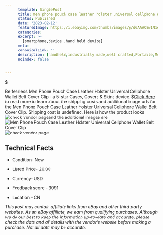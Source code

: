 ```yaml
---
      template: SinglePost
      title: men phone pouch case leather holster universal cellphone wallet belt cover clip
      status: Published
      date: '2023-02-12'
      featuredImage: https://i.ebayimg.com/thumbs/images/g/dGAAAOSw1N1eyx7q/s-l225.jpg
      categories: 
      excerpt: >-
        [smartphone,device ,hand held device]
      meta:
      canonicalLink: ''
      description: [handheld,industrially made,well crafted,Portable,Mobile,Compact,Convenient,Lightweight,Maneuverable,Man-portable,Miniature,Carriable,Hand-held,Light,Holdable,Transportable,Mobile device,Pocket-sized,On-the-go,Wireless,Cordless,Compact size,Convenient size, smartphone,device ,hand held device]
      noindex: false
      
        
---
```

$

Be fearless Men Phone Pouch Case Leather Holster Universal Cellphone Wallet Belt Cover Clip - a 5-star Cases, Covers & Skins device.
$[Click Here](https://www.ebay.com/itm/193490046856?hash=item2d0ce7cf88%3Ag%3AdGAAAOSw1N1eyx7q&mkevt=1&mkcid=1&mkrid=711-53200-19255-0&campid=%253CePNCampaignId%253E&customid=%253CreferenceId%253E&toolid=10049) to read more to learn about the shipping costs and additional image urls for the Men Phone Pouch Case Leather Holster Universal Cellphone Wallet Belt Cover Clip. Shipping cost is undefined. Here is how the product looks ![check vendor page](https://i.ebayimg.com/thumbs/images/g/dGAAAOSw1N1eyx7q/s-l225.jpg)and the additional images are![Men Phone Pouch Case Leather Holster Universal Cellphone Wallet Belt Cover Clip](https://i.ebayimg.com/images/g/dGAAAOSw1N1eyx7q/s-l960.jpg)![check vendor page](https://origin-galleryplus.ebayimg.com/ws/web/193490046856_2_0_1/225x225.jpg,https://origin-galleryplus.ebayimg.com/ws/web/193490046856_3_0_1/225x225.jpg,https://origin-galleryplus.ebayimg.com/ws/web/193490046856_4_0_1/225x225.jpg,https://origin-galleryplus.ebayimg.com/ws/web/193490046856_5_0_1/225x225.jpg)



 ## Technical Facts 



     
      

 - Condition- New 


      

 - Listed Price- 20.00 


      

 - Currency- USD 


      

 - Feedback score - 3091 


      

 - Location - CN 


      
      

 *_This post may contain affiliate links from eBay and other third-party websites. As an eBay affiliate, we earn from qualifying purchases. Although we do our best to keep the information up-to-date and accurate, please check the date and all details with the vendor's website before making a purchase. Not all data may be accurate._*







